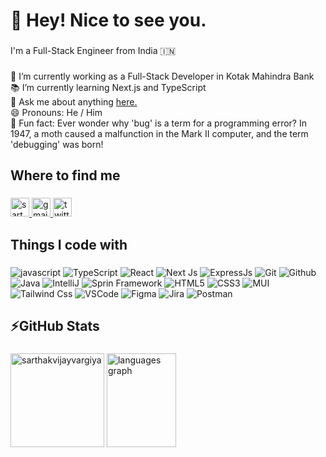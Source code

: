 <h1 align="left">👋 Hey! Nice to see you.</h1>

###

<p align="left">I'm a Full-Stack Engineer from India 🇮🇳</p>

###
<p align="left">💼 I’m currently working as a Full-Stack Developer in Kotak Mahindra Bank<br>📚  I’m currently learning Next.js and TypeScript<br>💬 Ask me about anything <a href="https://sarthak-vijay.vercel.app/" target="blank">
    here.
  </a> <br>😄 Pronouns: He / Him<br>🎲 Fun fact: Ever wonder why 'bug' is a term for a programming error? In 1947, a moth caused a malfunction in the Mark II computer, and the term 'debugging' was born!</p>

###

<h2 align="left">Where to find me</h2>

###

<div align="left">
  <a href="https://linkedin.com/in/sarthak-vijay" target="blank">
    <img src="https://img.shields.io/badge/linkedin-%230077B5.svg?style=for-the-badge&logo=linkedin&logoColor=white" alt="sarthak-vijay" height="30"/>
  </a>
  <a href="mailto:vsarthakvijay@gmail.com" target="_blank">
    <img src="https://img.shields.io/badge/Gmail-D14836?style=for-the-badge&logo=gmail&logoColor=white" height="30" alt="gmail logo"  />
  </a>
  <img src="https://img.shields.io/static/v1?message=Twitter&logo=twitter&label=&color=1DA1F2&logoColor=white&labelColor=&style=for-the-badge" height="30" alt="twitter logo"  />
</div>

###

<h2 align="left">Things I code with</h2>

###

<div align="left">
 <img src="https://img.shields.io/badge/javascript-%23323330.svg?style=for-the-badge&logo=javascript&logoColor=%23F7DF1E" alt="javascript" />
   <img src="https://img.shields.io/badge/typescript-%23007ACC.svg?style=for-the-badge&logo=typescript&logoColor=white" alt="TypeScript" />
   <img src="https://img.shields.io/badge/react-%2320232a.svg?style=for-the-badge&logo=react&logoColor=%2361DAFB" alt="React" />
   <img src="https://img.shields.io/badge/Next-black?style=for-the-badge&logo=next.js&logoColor=white" alt="Next Js" />
   <img src="https://img.shields.io/badge/express.js-%23404d59.svg?style=for-the-badge&logo=express&logoColor=%2361DAFB" alt="ExpressJs" />
   <img src="https://img.shields.io/badge/git-%23F05033.svg?style=for-the-badge&logo=git&logoColor=white" alt="Git" />
   <img src="https://img.shields.io/badge/github-%23121011.svg?style=for-the-badge&logo=github&logoColor=white" alt="Github" />
   <img src="https://img.shields.io/badge/java-%23ED8B00.svg?style=for-the-badge&logo=openjdk&logoColor=white" alt="Java" />
   <img src="https://img.shields.io/badge/IntelliJIDEA-000000.svg?style=for-the-badge&logo=intellij-idea&logoColor=white" alt="IntelliJ" />
   <img src="https://img.shields.io/badge/spring-%236DB33F.svg?style=for-the-badge&logo=spring&logoColor=white" alt="Sprin Framework" />
   <img src="https://img.shields.io/badge/html5-%23E34F26.svg?style=for-the-badge&logo=html5&logoColor=white" alt="HTML5" />
   <img src="https://img.shields.io/badge/css3-%231572B6.svg?style=for-the-badge&logo=css3&logoColor=white" alt="CSS3" />
   <img src="https://img.shields.io/badge/MUI-%230081CB.svg?style=for-the-badge&logo=mui&logoColor=white" alt="MUI" />
   <img src="https://img.shields.io/badge/tailwindcss-%2338B2AC.svg?style=for-the-badge&logo=tailwind-css&logoColor=white" alt="Tailwind Css" />
   <img src="https://img.shields.io/badge/Visual%20Studio%20Code-0078d7.svg?style=for-the-badge&logo=visual-studio-code&logoColor=white" alt="VSCode" />
   <img src="https://img.shields.io/badge/figma-%23F24E1E.svg?style=for-the-badge&logo=figma&logoColor=white" alt="Figma" />
   <img src="https://img.shields.io/badge/jira-%230A0FFF.svg?style=for-the-badge&logo=jira&logoColor=white" alt="Jira" />
   <img src="https://img.shields.io/badge/Postman-FF6C37?style=for-the-badge&logo=postman&logoColor=white" alt="Postman" />
</div>

###

<h2 align="left">⚡GitHub Stats</h2>

###

<div align="left">
  <img src="https://github-readme-stats.vercel.app/api?username=sarthakvijayvargiya&show_icons=true&theme=dark&locale=en" height="150" alt="sarthakvijayvargiya" />
<!--   <img src="https://github-readme-stats.vercel.app/api?username=sarthakvijayvargiya&hide_title=false&hide_rank=false&show_icons=true&include_all_commits=true&count_private=true&disable_animations=false&theme=dark&locale=en&hide_border=true&order=1" height="150" alt="stats graph" /> -->
  <img src="https://github-readme-stats.vercel.app/api/top-langs?username=sarthakvijayvargiya&locale=en&hide_title=false&layout=compact&card_width=320&langs_count=7&theme=dark&hide_border=true" height="150" alt="languages graph"  width="47%" />
</div>

###
